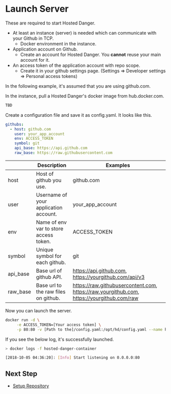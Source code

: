 # Launch Server

These are required to start Hosted Danger.
- At least an instance (server) is needed which can communicate with your Github in TCP.
  - Docker environment in the instance.
- Application account on Github.
  - Create an account for Hosted Danger. You **cannot** reuse your main account for it.
- An access token of the application account with repo scope.
  - Create it in your github settings page. (Settings => Developer settings => Personal access tokens)

In the following example, it's assumed that you are using github.com.

In the instance, pull a Hosted Danger's docker image from hub.docker.com.
```bash
TBD
```

Create a configuration file and save it as config.yaml. It looks like this.
```yaml
githubs:
  - host: github.com
    user: your_app_account
    env: ACCESS_TOKEN
    symbol: git
    api_base: https://api.github.com
    raw_base: https://raw.githubusercontent.com
```

|          | Description                            | Examples                                                                                  |
|----------|----------------------------------------|-------------------------------------------------------------------------------------------|
| host     | Host of github you use.                | github.com                                                                                |
| user     | Username of your application account.  | your_app_account                                                                          |
| env      | Name of env var to store access token. | ACCESS_TOKEN                                                                              |
| symbol   | Unique symbol for each github.         | git                                                                                       |
| api_base | Base url of github API.                | https://api.github.com, https://yourgithub.com/api/v3                                     |
| raw_base | Base url to the raw files on github.   | https://raw.githubusercontent.com, https://raw.yourgithub.com, https://yourgithub.com/raw |

Now you can launch the server.
```bash
docker run -d \
     -e ACCESS_TOKEN=[Your access token] \
     -p 80:80 -v [Path to the]/config.yaml:/opt/hd/config.yaml --name hosted-danger-container hosted-danger
```

If you see the below log, it's successfully launched.
```bash
> docker logs -f hosted-danger-container

[2018-10-05 04:36:20]: [Info] Start listening on 0.0.0.0:80
```

## Next Step
- [Setup Repository](/docs/setup_repository.md)
